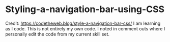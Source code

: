# Styling-a-navigation-bar-using-CSS

Credit: https://codetheweb.blog/style-a-navigation-bar-css/
I am learning as I code. This is not entirely my own code.
I noted in comment outs where I personally edit the code from my current skill set.
